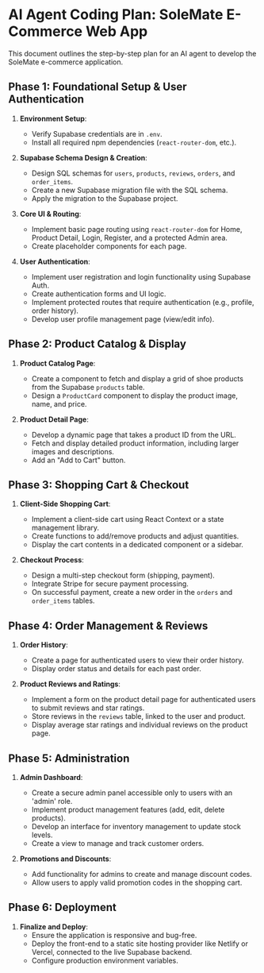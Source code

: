 # AI Agent Coding Plan: SoleMate E-Commerce Web App

This document outlines the step-by-step plan for an AI agent to develop the SoleMate e-commerce application.

## Phase 1: Foundational Setup & User Authentication

1.  **Environment Setup**:
    *   Verify Supabase credentials are in `.env`.
    *   Install all required npm dependencies (`react-router-dom`, etc.).

2.  **Supabase Schema Design & Creation**:
    *   Design SQL schemas for `users`, `products`, `reviews`, `orders`, and `order_items`.
    *   Create a new Supabase migration file with the SQL schema.
    *   Apply the migration to the Supabase project.

3.  **Core UI & Routing**:
    *   Implement basic page routing using `react-router-dom` for Home, Product Detail, Login, Register, and a protected Admin area.
    *   Create placeholder components for each page.

4.  **User Authentication**:
    *   Implement user registration and login functionality using Supabase Auth.
    *   Create authentication forms and UI logic.
    *   Implement protected routes that require authentication (e.g., profile, order history).
    *   Develop user profile management page (view/edit info).

## Phase 2: Product Catalog & Display

1.  **Product Catalog Page**:
    *   Create a component to fetch and display a grid of shoe products from the Supabase `products` table.
    *   Design a `ProductCard` component to display the product image, name, and price.

2.  **Product Detail Page**:
    *   Develop a dynamic page that takes a product ID from the URL.
    *   Fetch and display detailed product information, including larger images and descriptions.
    *   Add an "Add to Cart" button.

## Phase 3: Shopping Cart & Checkout

1.  **Client-Side Shopping Cart**:
    *   Implement a client-side cart using React Context or a state management library.
    *   Create functions to add/remove products and adjust quantities.
    *   Display the cart contents in a dedicated component or a sidebar.

2.  **Checkout Process**:
    *   Design a multi-step checkout form (shipping, payment).
    *   Integrate Stripe for secure payment processing.
    *   On successful payment, create a new order in the `orders` and `order_items` tables.

## Phase 4: Order Management & Reviews

1.  **Order History**:
    *   Create a page for authenticated users to view their order history.
    *   Display order status and details for each past order.

2.  **Product Reviews and Ratings**:
    *   Implement a form on the product detail page for authenticated users to submit reviews and star ratings.
    *   Store reviews in the `reviews` table, linked to the user and product.
    *   Display average star ratings and individual reviews on the product page.

## Phase 5: Administration

1.  **Admin Dashboard**:
    *   Create a secure admin panel accessible only to users with an 'admin' role.
    *   Implement product management features (add, edit, delete products).
    *   Develop an interface for inventory management to update stock levels.
    *   Create a view to manage and track customer orders.

2.  **Promotions and Discounts**:
    *   Add functionality for admins to create and manage discount codes.
    *   Allow users to apply valid promotion codes in the shopping cart.

## Phase 6: Deployment

1.  **Finalize and Deploy**:
    *   Ensure the application is responsive and bug-free.
    *   Deploy the front-end to a static site hosting provider like Netlify or Vercel, connected to the live Supabase backend.
    *   Configure production environment variables.